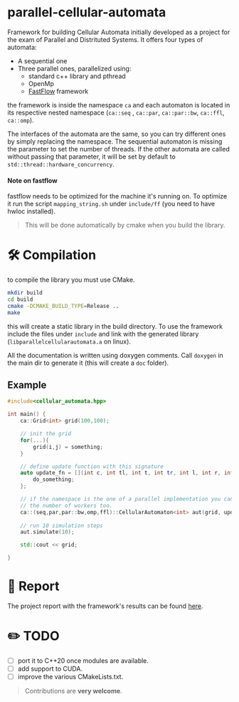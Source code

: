 # parallel-cellular-automata

Framework for building Cellular Automata initially developed as a project for the exam of Parallel and Distrituted Systems.
It offers four types of automata:
* A sequential one
* Three parallel ones, parallelized using:
    * standard c++ library and pthread
    * OpenMp
    * [FastFlow](https://github.com/fastflow/fastflow) framework

the framework is inside the namespace `ca` and each automaton is located in its respective nested namespace (`ca::seq` , `ca::par`, `ca::par::bw`, `ca::ffl`, `ca::omp`).

The interfaces of the automata are the same, so you can try different ones by simply replacing the namespace.
The sequential automaton is missing the parameter to set the number of threads. If the other automata are called without passing that parameter, it will be set by default to `std::thread::hardware_concurrency`.


#### Note on fastflow
fastflow needs to be optimized for the machine it's running on. To optimize it run the script `mapping_string.sh` under `include/ff` (you need to have hwloc installed).
> This will be done automatically by cmake when you build the library.

# 🛠️ Compilation
to compile the library you must use CMake.

```bash
mkdir build
cd build
cmake -DCMAKE_BUILD_TYPE=Release ..
make
```

this will create a static library in the build directory. To use the framework include the files under `include` and link with the generated library (`libparallelcellularautomata.a` on linux).

All the documentation is written using doxygen comments. Call `doxygen` in the main dir to generate it (this will create a `doc` folder).

## Example 
```c++
#include<cellular_automata.hpp>

int main() {
    ca::Grid<int> grid(100,100);

    // init the grid
    for(...){
        grid(i,j) = something;
    }

    // define update function with this signature
    auto update_fn = [](int c, int tl, int t, int tr, int l, int r, int bl, int b, int br) {
        do_something;
    };

    // if the namespace is the one of a parallel implementation you can pass
    // the number of workers too.
    ca::(seq,par,par::bw,omp,ffl)::CellularAutomaton<int> aut(grid, update_fn);
    
    // run 10 simulation steps
    aut.simulate(10);

    std::cout << grid;

}
```
# 📝 Report
The project report with the framework's results can be found [here](https://github.com/gerzin/parallel-cellular-automata/blob/main/parallel-cellular-automata-report.pdf).

# ✏️ TODO
- [ ] port it to C++20 once modules are available.
- [ ] add support to CUDA.
- [ ] improve the various CMakeLists.txt.
> Contributions are **very welcome**.
